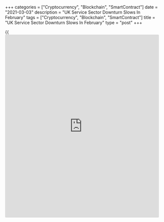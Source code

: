+++
categories = ["Cryptocurrency", "Blockchain", "SmartContract"]
date = "2021-03-03"
description = "UK Service Sector Downturn Slows In February"
tags = ["Cryptocurrency", "Blockchain", "SmartContract"]
title = "UK Service Sector Downturn Slows In February"
type = "post"
+++

{{<iframe id="large-banner" src="https://www.bounty.group/#slide=24.0" width="100%" height="600" scrolling="no" style="border: 0px solid rgb(216, 221, 230); border-radius: 3px;">}}

The UK service sector output declined only moderately in February after
a sharp downturn at the start of 2021, as the third national lockdown
has caused limited damage to the [economy][1], results of a closely
watched survey showed on Wednesday.  
  
The IHS Markit/Chartered Institute of Procurement & Supply final
services Purchasing Managers' Index rose to 49.5 in February from an
eight-month low of 39.5 in January. The flash score was 49.7.  
  
The score has been below the crucial 50.0 no-change mark in each month
since November 2020, but the latest reading signaled the slowest decline
in service sector output over this period.

"The dominant services sector bounced back in February and though
remained in the contraction zone, presented a more positive picture than
at the start of the year," Duncan Brock, group director at CIPS, said.

New [business][2] fell only slightly in February. Nonetheless, Brexit-
related difficulties held back sales. At the same time, new work from
abroad continued to fall sharply.

A lack of forward-bookings and reduced pressure on business capacity
contributed to another decrease in backlogs of work.

Staffing levels decreased at the slowest pace since the Covid-19
pandemic first hit employment numbers last March, the survey showed.

Average cost burdens increased sharply in February. Input price
inflation was the strongest for twelve months, with higher fuel bills
and greater shipping costs. Output charges also increased at a faster
rate in February.

Vaccine roll out progress and confidence about the prospect of looser
restrictions on trade resulted in a fourth consecutive monthly rise in
business expectations across the service economy.

The survey showed that the gap between manufacturing and service sector
performance narrowed considerably in February.

The composite output index advanced to 49.6 in February from 41.2 in
January but was below the preliminary score of 49.8.

For comments and feedback [contact](https://www.playgroundfx.com/contact/): editorial@rtt[news](https://www.letsplayfx.com/blog/forex-news-website/).com

[Economic News][1]

 **What parts of the world are seeing the best (and worst) economic
performances lately? Click[here][3] to check out our [Econ Scorecard][3]
and find out! See up-to-the-moment [ranking](https://www.playgroundfx.com/blog/crypto-exchange-ranking/)s for the best and worst
performers in [GDP][4], [unemployment rate][5], [inflation][6] and much
more.**

   1. www.rtt[news](https://www.letsplayfx.com/blog/forex-news-website/).com/Content/EconomicNews.aspx
   2. www.rtt[news](https://www.letsplayfx.com/blog/forex-news-website/).com/Content/Business.aspx
   3. www.rtt[news](https://www.letsplayfx.com/blog/forex-news-website/).com/economic-scorecard/world-rank/retail-sales/highest-performance.aspx
   4. www.rtt[news](https://www.letsplayfx.com/blog/forex-news-website/).com/economic-scorecard/world-rank/GDP/highest-performance.aspx
   5. www.rtt[news](https://www.letsplayfx.com/blog/forex-news-website/).com/economic-scorecard/world-rank/unemployment-rate/lowest-performance.aspx
   6. www.rtt[news](https://www.letsplayfx.com/blog/forex-news-website/).com/economic-scorecard/world-rank/CPI/highest-performance.aspx